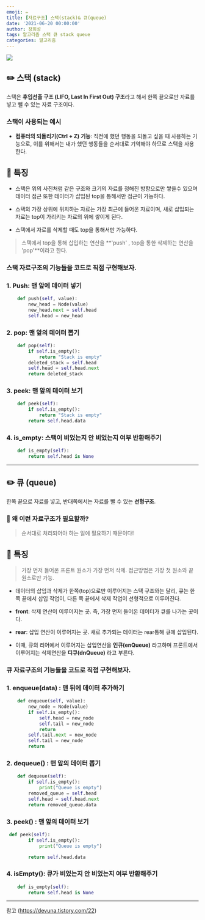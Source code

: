 ```yaml
---
emoji: ✏️
title: [자료구조] 스택(stack)& 큐(queue)
date: '2021-06-20 00:00:00'
author: 장희성
tags: 알고리즘 스택 큐 stack queue
categories: 알고리즘
---
```


![](https://images.velog.io/images/heesungj7/post/3c68fa92-99f0-4de9-9d08-6b795583f212/1_r4Bfo3rrFprzFM2zbgzZXA.jpeg)

## ✏️ 스택 (stack)

스택은 **후입선출 구조 (LIFO, Last In First Out) 구조**라고 해서 한쪽 끝으로만 자료를 넣고 뺄 수 있는 자료 구조이다.

### 스택이 사용되는 예시

- **컴퓨터의 되돌리기(Ctrl + Z) 기능**: 직전에 했던 행동을 되돌고 싶을 때 사용하는 기능으로, 이를 위해서는 내가 했던 행동들을 순서대로 기억해야 하므로 스택을 사용한다.

## 📌 특징

- 스택은 위의 사진처럼 같은 구조와 크기의 자료를 정해진 방향으로만 쌓을수 있으며 데이터 접근 또한 데이터가 삽입된 top을 통해서만 접근이 가능하다.

- 스택의 가장 상위에 위치하는 자료는 가장 최근에 들어온 자료이며, 새로 삽입되는 자료는 top이 가리키는 자료의 위에 쌓이게 된다.

- 스택에서 자료를 삭제할 때도 top을 통해서만 가능하다.

> 스택에서 top을 통해 삽입하는 연산을 **'push' , top을 통한 삭제하는 연산을 'pop'**이라고 한다.

### 스택 자료구조의 기능들을 코드로 직접 구현해보자.

### 1. Push: 맨 앞에 데이터 넣기

```python
    def push(self, value):
        new_head = Node(value)
        new_head.next = self.head
        self.head = new_head

```

### 2. pop: 맨 앞의 데이터 뽑기

```python
    def pop(self):
        if self.is_empty():
            return "Stack is empty"
        deleted_stack = self.head
        self.head = self.head.next
        return deleted_stack
```

### 3. peek: 맨 앞의 데이터 보기

```python
    def peek(self):
        if self.is_empty():
            return "Stack is empty"
        return self.head.data
```

### 4. is_empty: 스택이 비었는지 안 비었는지 여부 반환해주기

```python
    def is_empty(self):
        return self.head is None
```

<hr>

## ✏️ 큐 (queue)

한쪽 끝으로 자료를 넣고, 반대쪽에서는 자료를 뺄 수 있는 **선형구조**.

### 🌟 왜 이런 자료구조가 필요할까?

> 순서대로 처리되어야 하는 일에 필요하기 때문이다!

## 📌 특징

> 가장 먼저 들어온 프론트 원소가 가장 먼저 삭제.
> 접근방법은 가장 첫 원소와 끝 원소로만 가능.

- 데이터의 삽입과 삭제가 한쪽(top)으로만 이루어지는 스택 구조와는 달리, 큐는 한쪽 끝에서 삽입 작업이, 다른 쪽 끝에서 삭제 작업이 선형적으로 이루어진다.

- **front**: 삭제 연산이 이루어지는 곳. 즉, 가장 먼저 들어온 데이터가 큐를 나가는 곳이다.
- **rear**: 삽입 연산이 이루어지는 곳. 새로 추가되는 데이터는 rear통해 큐에 삽입된다.

- 이때, 큐의 리어에서 이루어지는 삽입연산을 **인큐(enQueue)** 라고하며 프론트에서 이루어지는 삭제연산을 **디큐(dnQueue)** 라고 부른다.

### 큐 자료구조의 기능들을 코드로 직접 구현해보자.

### 1. enqueue(data) : 맨 뒤에 데이터 추가하기

```python
    def enqueue(self, value):
        new_node = Node(value)
        if self.is_empty():
            self.head = new_node
            self.tail = new_node
            return
        self.tail.next = new_node
        self.tail = new_node
        return
```

### 2. dequeue() : 맨 앞의 데이터 뽑기

```python
    def dequeue(self):
        if self.is_empty():
            print("Queue is empty")
        removed_queue = self.head
        self.head = self.head.next
        return removed_queue.data
```

### 3. peek() : 맨 앞의 데이터 보기

```python
 def peek(self):
        if self.is_empty():
            print("Queue is empty")

        return self.head.data
```

### 4. isEmpty(): 큐가 비었는지 안 비었는지 여부 반환해주기

```python
    def is_empty(self):
        return self.head is None
```

<hr>

참고 (https://devuna.tistory.com/22)

```toc

```

